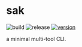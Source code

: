 # sak

![build](https://github.com/iwaltgen/sak/workflows/build/badge.svg)
![release](https://github.com/iwaltgen/sak/workflows/release/badge.svg)
[![version](https://img.shields.io/badge/version-v0.0.1-blue.svg)](https://github.com/iwaltgen/sak/releases/latest)

a minimal multi-tool CLI.
